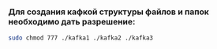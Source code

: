 ### Для создания кафкой структуры файлов и папок необходимо дать разрешение:

```bash
sudo chmod 777 ./kafka1 ./kafka2 ./kafka3
